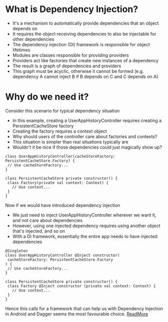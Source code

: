 # What is Dependency Injection?
- It's a mechanism to automatically provide dependencies that an object depends on
- It requires the object receiving dependencies to also be injectable for other dependencies
- The dependency injection (DI) framework is responsible for object lifetimes
- Modules are classes responsible for providing providers
- Providers act like factories that create new instances of a dependency
- The result is a graph of dependencies and providers
- This graph must be acyclic, otherwise it cannot be formed (e.g. dependency A cannot inject B if B depends on C and C depends on A)

# Why do we need it?
Consider this scenario for typical dependency situation

- In this example, creating a UserAppHistoryController requires creating a PersistentCacheStore factory
- Creating the factory requires a context object
- Why should users of the controller care about factories and contexts?
- This situation is simpler than real situations typically are
- Wouldn't it be nice if those dependencies could just magically show up?

```
class UserAppHistoryController(cacheStoreFactory: PersistentCacheStore.Factory) {
 // Use cacheStoreFactory...
}

class PersistentCacheStore private constructor() {
 class Factory(private val context: Context) {
   // Use context...
 }
}
```

Now if we would have introduced dependency injection

- We just need to inject UserAppHistoryController wherever we want it, and not care about dependencies
- However, using one injected dependency requires using another object that's injected, and so on
- With a DI framework, essentially the entire app needs to have injected dependencies

```
@Singleton
class UserAppHistoryController @Inject constructor(
 cacheStoreFactory: PersistentCacheStore.Factory
) {
 // Use cacheStoreFactory...
}

class PersistentCacheStore private constructor() {
 class Factory @Inject constructor (private val context: Context) {
   // Use context...
 }
}
```

Hence this calls for a framework that can help us with Dependency Injection in Android and Dagger seems the most favourable choice. [ReadMore](https://github.com/oppia/oppia-android/wiki/Dagger)